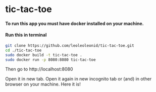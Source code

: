 # tic-tac-toe
#### To run this app you must have docker installed on your machine.
#### Run this in terminal


```bash
git clone https://github.com/leoleoleonid/tic-tac-toe.git
cd ./tic-tac-toe
sudo docker build -t tic-tac-toe .
sudo docker run -p 8080:8080 tic-tac-toe
```

Then go to http://localhost:8080

Open it in new tab.
Open it again in new incognito tab or (and) in other browser on your machine.
Here it is!
